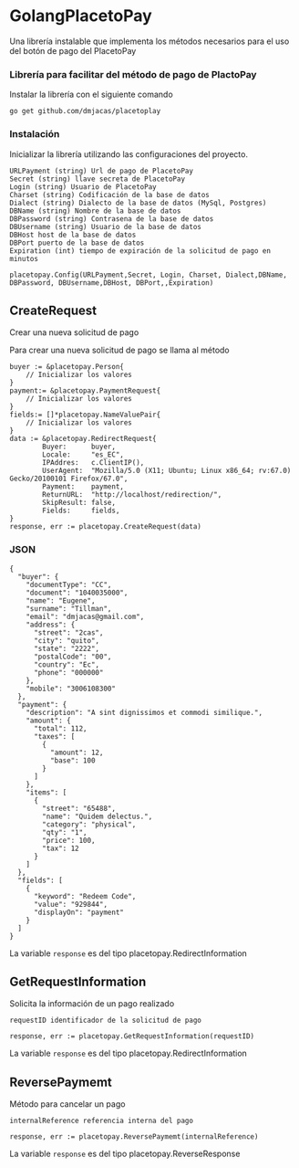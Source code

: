 # GolangPlacetoPay

Una librería instalable que implementa los métodos necesarios para el uso del botón de pago del PlacetoPay

### Librería para facilitar del método de pago de PlactoPay

Instalar la librería con el siguiente comando

```
go get github.com/dmjacas/placetoplay
```

### Instalación

Inicializar la librería utilizando las configuraciones del proyecto.

```
URLPayment (string) Url de pago de PlacetoPay
Secret (string) llave secreta de PlacetoPay
Login (string) Usuario de PlacetoPay
Charset (string) Codificación de la base de datos
Dialect (string) Dialecto de la base de datos (MySql, Postgres)
DBName (string) Nombre de la base de datos
DBPassword (string) Contrasena de la base de datos
DBUsername (string) Usuario de la base de datos
DBHost host de la base de datos
DBPort puerto de la base de datos
Expiration (int) tiempo de expiración de la solicitud de pago en minutos
```

```
placetopay.Config(URLPayment,Secret, Login, Charset, Dialect,DBName, DBPassword, DBUsername,DBHost, DBPort,,Expiration)

```

## CreateRequest

Crear una nueva solicitud de pago

Para crear una nueva solicitud de pago se llama al método

```
buyer := &placetopay.Person{
    // Inicializar los valores
}
payment:= &placetopay.PaymentRequest{
    // Inicializar los valores
}
fields:= []*placetopay.NameValuePair{
    // Inicializar los valores
}
data := &placetopay.RedirectRequest{
		Buyer:      buyer,
		Locale:     "es_EC",
		IPAddres:   c.ClientIP(),
		UserAgent:  "Mozilla/5.0 (X11; Ubuntu; Linux x86_64; rv:67.0) Gecko/20100101 Firefox/67.0",
		Payment:    payment,
		ReturnURL:  "http://localhost/redirection/",
		SkipResult: false,
		Fields:     fields,
}
response, err := placetopay.CreateRequest(data)

```

### JSON

```
{
  "buyer": {
    "documentType": "CC",
    "document": "1040035000",
    "name": "Eugene",
    "surname": "Tillman",
    "email": "dmjacas@gmail.com",
    "address": {
      "street": "2cas",
      "city": "quito",
      "state": "2222",
      "postalCode": "00",
      "country": "Ec",
      "phone": "000000"
    },
    "mobile": "3006108300"
  },
  "payment": {
    "description": "A sint dignissimos et commodi similique.",
    "amount": {
      "total": 112,
      "taxes": [
        {
          "amount": 12,
          "base": 100
        }
      ]
    },
    "items": [
      {
        "street": "65488",
        "name": "Quidem delectus.",
        "category": "physical",
        "qty": "1",
        "price": 100,
        "tax": 12
      }
    ]
  },
  "fields": [
    {
      "keyword": "Redeem Code",
      "value": "929844",
      "displayOn": "payment"
    }
  ]
}

```

La variable `response` es del tipo placetopay.RedirectInformation

## GetRequestInformation

Solicita la información de un pago realizado

```
requestID identificador de la solicitud de pago

response, err := placetopay.GetRequestInformation(requestID)

```

La variable `response` es del tipo placetopay.RedirectInformation

## ReversePaymemt

Método para cancelar un pago

```
internalReference referencia interna del pago

response, err := placetopay.ReversePaymemt(internalReference)

```

La variable `response` es del tipo placetopay.ReverseResponse
